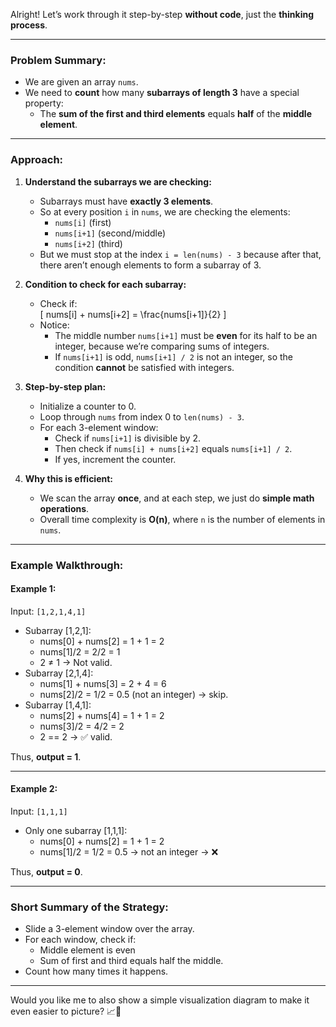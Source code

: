 Alright! Let’s work through it step-by-step **without code**, just the **thinking process**.

---

### Problem Summary:
- We are given an array `nums`.
- We need to **count** how many **subarrays of length 3** have a special property:
  - The **sum of the first and third elements** equals **half** of the **middle element**.

---

### Approach:

1. **Understand the subarrays we are checking:**
   - Subarrays must have **exactly 3 elements**.
   - So at every position `i` in `nums`, we are checking the elements:
     - `nums[i]` (first)
     - `nums[i+1]` (second/middle)
     - `nums[i+2]` (third)
   - But we must stop at the index `i = len(nums) - 3` because after that, there aren’t enough elements to form a subarray of 3.

2. **Condition to check for each subarray:**
   - Check if:  
     \[
     nums[i] + nums[i+2] = \frac{nums[i+1]}{2}
     \]
   - Notice: 
     - The middle number `nums[i+1]` must be **even** for its half to be an integer, because we’re comparing sums of integers.
     - If `nums[i+1]` is odd, `nums[i+1] / 2` is not an integer, so the condition **cannot** be satisfied with integers.

3. **Step-by-step plan:**
   - Initialize a counter to 0.
   - Loop through `nums` from index 0 to `len(nums) - 3`.
   - For each 3-element window:
     - Check if `nums[i+1]` is divisible by 2.
     - Then check if `nums[i] + nums[i+2]` equals `nums[i+1] / 2`.
     - If yes, increment the counter.

4. **Why this is efficient:**
   - We scan the array **once**, and at each step, we just do **simple math operations**.
   - Overall time complexity is **O(n)**, where `n` is the number of elements in `nums`.

---

### Example Walkthrough:

#### Example 1:  
Input: `[1,2,1,4,1]`
- Subarray [1,2,1]:  
  - nums[0] + nums[2] = 1 + 1 = 2  
  - nums[1]/2 = 2/2 = 1  
  - 2 ≠ 1 → Not valid.
- Subarray [2,1,4]:  
  - nums[1] + nums[3] = 2 + 4 = 6  
  - nums[2]/2 = 1/2 = 0.5 (not an integer) → skip.
- Subarray [1,4,1]:  
  - nums[2] + nums[4] = 1 + 1 = 2  
  - nums[3]/2 = 4/2 = 2  
  - 2 == 2 → ✅ valid.

Thus, **output = 1**.

---

#### Example 2:  
Input: `[1,1,1]`
- Only one subarray [1,1,1]:  
  - nums[0] + nums[2] = 1 + 1 = 2  
  - nums[1]/2 = 1/2 = 0.5 → not an integer → ❌

Thus, **output = 0**.

---

### Short Summary of the Strategy:
- Slide a 3-element window over the array.
- For each window, check if:
  - Middle element is even
  - Sum of first and third equals half the middle.
- Count how many times it happens.

---

Would you like me to also show a simple visualization diagram to make it even easier to picture? 📈👀
